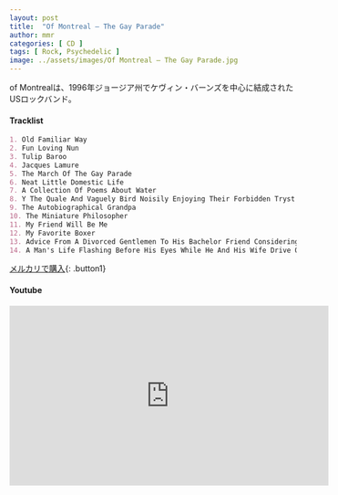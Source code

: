 ```yaml
---
layout: post
title:  "Of Montreal – The Gay Parade"
author: mmr
categories: [ CD ]
tags: [ Rock, Psychedelic ]
image: ../assets/images/Of Montreal – The Gay Parade.jpg
---
```


of Montrealは、1996年ジョージア州でケヴィン・バーンズを中心に結成されたUSロックバンド。

#### Tracklist
```md
1. Old Familiar Way
2. Fun Loving Nun
3. Tulip Baroo
4. Jacques Lamure
5. The March Of The Gay Parade
6. Neat Little Domestic Life
7. A Collection Of Poems About Water
8. Y The Quale And Vaguely Bird Noisily Enjoying Their Forbidden Tryst 
9. The Autobiographical Grandpa
10. The Miniature Philosopher
11. My Friend Will Be Me
12. My Favorite Boxer
13. Advice From A Divorced Gentlemen To His Bachelor Friend Considering Marriage
14. A Man's Life Flashing Before His Eyes While He And His Wife Drive Off A Cliff Into The Oceanなど
```

[メルカリで購入](https://jp.mercari.com/item/m71222444726?afid=6142608987){: .button1}

#### Youtube
<iframe width="560" height="315" src="https://www.youtube.com/embed/T4aLrkrnLNc?si=8w34sKNKY0yy2kN7" title="YouTube video player" frameborder="0" allow="accelerometer; autoplay; clipboard-write; encrypted-media; gyroscope; picture-in-picture; web-share" referrerpolicy="strict-origin-when-cross-origin" allowfullscreen></iframe>